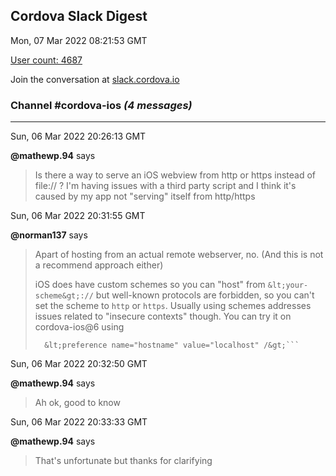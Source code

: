 ## Cordova Slack Digest
Mon, 07 Mar 2022 08:21:53 GMT

[User count: 4687](https://cordova.slack.com/)


Join the conversation at [slack.cordova.io](http://slack.cordova.io/)

### __Channel #cordova-ios__ _(4 messages)_
---

Sun, 06 Mar 2022 20:26:13 GMT

__@mathewp.94__ says 
> Is there a way to serve an iOS webview from http or https instead of file:// ?
> I'm having issues with a third party script and I think it's caused by my app not "serving" itself from http/https
> 

Sun, 06 Mar 2022 20:31:55 GMT

__@norman137__ says 
> Apart of hosting from an actual remote webserver, no. (And this is not a recommend approach either)
> 
> iOS does have custom schemes so you can "host" from `&lt;your-scheme&gt;://` but well-known protocols are forbidden, so you can't set the scheme to `http` or `https`. Usually using schemes addresses issues related to "insecure contexts" though. You can try it on cordova-ios@6 using
> 
> ```&lt;preference name="scheme" value="app" /&gt;
>   &lt;preference name="hostname" value="localhost" /&gt;```
> 

Sun, 06 Mar 2022 20:32:50 GMT

__@mathewp.94__ says 
> Ah ok, good to know
> 

Sun, 06 Mar 2022 20:33:33 GMT

__@mathewp.94__ says 
> That's unfortunate but thanks for clarifying
> 
